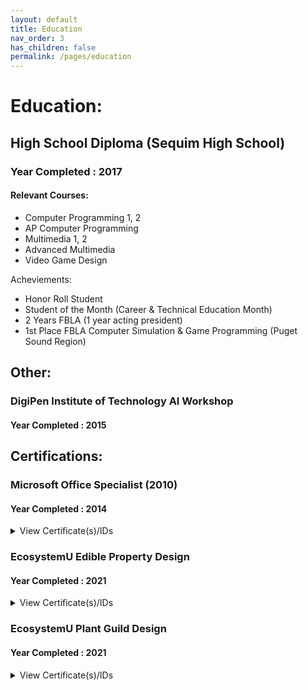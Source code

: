 ```yaml
---
layout: default
title: Education
nav_order: 3
has_children: false
permalink: /pages/education
---
```


# Education:

## High School Diploma (Sequim High School)

### Year Completed : 2017

#### Relevant Courses:

* Computer Programming 1, 2
* AP Computer Programming
* Multimedia 1, 2
* Advanced Multimedia
* Video Game Design

Acheviements:
* Honor Roll Student
* Student of the Month (Career & Technical Education Month)
* 2 Years FBLA (1 year acting president)
* 1st Place FBLA Computer Simulation & Game Programming (Puget Sound Region)

## Other:

### DigiPen Institute of Technology AI Workshop

#### Year Completed : 2015

## Certifications:

### Microsoft Office Specialist (2010)
#### Year Completed : 2014
<details>
<summary>View Certificate(s)/IDs </summary>
<pre>
Certificate ID: UhVp-s2Sb
</pre>
</details>

### EcosystemU Edible Property Design

#### Year Completed : 2021
<details>
<summary>View Certificate(s)/IDs</summary>
<pre>
Certification ID: 603ffebe5884b8
</pre>
</details>

### EcosystemU Plant Guild Design

#### Year Completed : 2021
<details>
<summary>View Certificate(s)/IDs</summary>
<pre>
Certification ID: 01a27abd3c
</pre>
</details>
